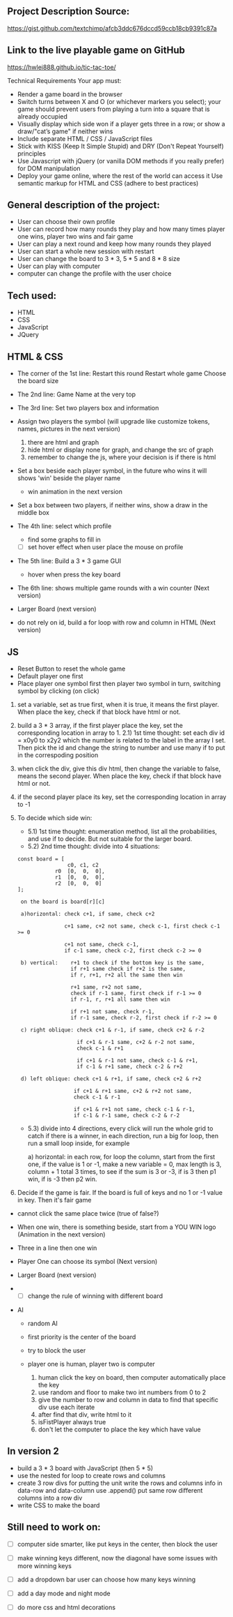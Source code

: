 ## Project Description Source:
https://gist.github.com/textchimp/afcb3ddc676dccd59ccb18cb9391c87a

## Link to the live playable game on GitHub
https://hwlei888.github.io/tic-tac-toe/

Technical Requirements
Your app must:

* Render a game board in the browser
* Switch turns between X and O (or whichever markers you select); your game should prevent users from playing a turn into a square that is already occupied
* Visually display which side won if a player gets three in a row; or show a draw/"cat’s game" if neither wins
* Include separate HTML / CSS / JavaScript files
* Stick with KISS (Keep It Simple Stupid) and DRY (Don't Repeat Yourself) principles
* Use Javascript with jQuery (or vanilla DOM methods if you really prefer) for DOM manipulation
* Deploy your game online, where the rest of the world can access it
Use semantic markup for HTML and CSS (adhere to best practices)


## General description of the project:
* User can choose their own profile
* User can record how many rounds they play and how many times player one wins, player two wins and fair game
* User can play a next round and keep how many rounds they played
* User can start a whole new session with restart
* User can change the board to 3 * 3, 5 * 5 and 8 * 8 size
* User can play with computer
* computer can change the profile with the user choice


## Tech used:
* HTML
* CSS
* JavaScript
* JQuery



## HTML & CSS
* The corner of the 1st line: 
    Restart this round
    Restart whole game
    Choose the board size
* The 2nd line: Game Name at the very top
* The 3rd line: Set two players box and information
* Assign two players the symbol 
    (will upgrade like customize tokens, names, pictures in the next version) 
    1. there are html and graph
    2. hide html or display none for graph, and change the src of graph
    3. remember to change the js, where your decision is if there is html
   
* Set a box beside each player symbol, in the future who wins it will shows 'win' beside the player name 
    - win animation in the next version
* Set a box between two players, if neither wins, show a draw in the middle box
* The 4th line: select which profile
    - find some graphs to fill in
    - [ ] set hover effect when user place the mouse on profile
* The 5th line: Build a 3 * 3 game GUI
    - hover when press the key board
* The 6th line: shows multiple game rounds with a win counter (Next version)
* Larger Board (next version)
* do not rely on id, build a for loop with row and column in HTML (Next version)

## JS
* Reset Button to reset the whole game
* Default player one first
* Place player one symbol first then player two symbol in turn, switching symbol by clicking (on click)
1. set a variable, set as true first, when it is true, it means the first player.
    When place the key, check if that block have html or not.
2. build a 3 * 3 array, if the first player place the key, set the corresponding location in array to 1.
    2.1) 1st time thought: set each div id = x0y0 to x2y2 which the number is related to the label in the array I set. Then pick the id and change the string to number and use many if to put in the correspoding position
3. when click the div, give this div html, then change the variable to false, means the second player.
    When place the key, check if that block have html or not.
4. if the second player place its key, set the corresponding location in array to -1
5. To decide which side win:
    - 5.1) 1st time thought: enumeration method, list all the probabilities, and use if to decide. But not suitable for the larger board.
    - 5.2) 2nd time thought: divide into 4 situations:
    ```
    const board = [
                    c0, c1, c2
                r0  [0,  0,  0],
                r1  [0,  0,  0],
                r2  [0,  0,  0]
    ];
    ```
        on the board is board[r][c]

        a)horizontal: check c+1, if same, check c+2

                      c+1 same, c+2 not same, check c-1, first check c-1 >= 0

                      c+1 not same, check c-1,
                      if c-1 same, check c-2, first check c-2 >= 0 
        
        b) vertical:    r+1 to check if the bottom key is the same,
                        if r+1 same check if r+2 is the same,
                        if r, r+1, r+2 all the same then win

                        r+1 same, r+2 not same,
                        check if r-1 same, first check if r-1 >= 0
                        if r-1, r, r+1 all same then win

                        if r+1 not same, check r-1,
                        if r-1 same, check r-2, first check if r-2 >= 0

        c) right oblique: check c+1 & r-1, if same, check c+2 & r-2
                          
                          if c+1 & r-1 same, c+2 & r-2 not same,
                          check c-1 & r+1

                          if c+1 & r-1 not same, check c-1 & r+1,
                          if c-1 & r+1 same, check c-2 & r+2

        d) left oblique: check c+1 & r+1, if same, check c+2 & r+2

                         if c+1 & r+1 same, c+2 & r+2 not same,
                         check c-1 & r-1

                         if c+1 & r+1 not same, check c-1 & r-1,
                         if c-1 & r-1 same, check c-2 & r-2

    - 5.3) divide into 4 directions,
         every click will run the whole grid to catch if there is a winner,
         in each direction, run a big for loop, then run a small loop inside, for example

         a) horizontal: in each row, for loop the column, start from the first one, if the value is 1 or -1, make a new variable = 0, max length is 3, column + 1 total 3 times, to see if the sum is 3 or -3, if is 3 then p1 win, if is -3 then p2 win.
                    
6. Decide if the game is fair.
   If the board is full of keys and no 1 or -1 value in key. Then it's fair game


* cannot click the same place twice (true of false?)

* When one win, there is something beside, start from a YOU WIN logo (Animation in the next version)
* Three in a line then one win
* Player One can choose its symbol (Next version)
* Larger Board (next version)
* - [ ] change the rule of winning with different board
* AI
    * random AI
    * first priority is the center of the board
    * try to block the user

    * player one is human, player two is computer
        1. human click the key on board, then computer automatically place the key
        2. use random and floor to make two int numbers from 0 to 2 
        3. give the number to row and column in data to find that specific div use each iterate
        4. after find that div, write html to it 
        5. isFistPlayer always true
        6. don't let the computer to place the key which have value


## In version 2
* build a 3 * 3 board with JavaScript (then 5 * 5)
* use the nested for loop to create rows and columns
* create 3 row divs for putting the unit
write the rows and columns info in data-row and data-column use .append()
put same row different columns into a row div
* write CSS to make the board

## Still need to work on:
- [ ] computer side smarter, like put keys in the center, then block the user
- [ ] make winning keys different, now the diagonal have some issues with more winning keys
- [ ] add a dropdown bar user can choose how many keys winning
- [ ] add a day mode and night mode
- [ ] do more css and html decorations








